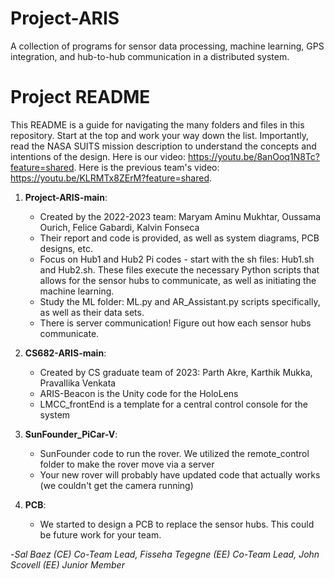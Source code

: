 # Project-ARIS
A collection of programs for sensor data processing, machine learning, GPS integration, and hub-to-hub communication in a distributed system.
# Project README

This README is a guide for navigating the many folders and files in this repository. Start at the top and work your way down the list. Importantly, read the NASA SUITS mission description to understand the concepts and intentions of the design. Here is our video: https://youtu.be/8anOoq1N8Tc?feature=shared. Here is the previous team's video: https://youtu.be/KLRMTx8ZErM?feature=shared.

1. **Project-ARIS-main**:
   - Created by the 2022-2023 team: Maryam Aminu Mukhtar, Oussama Ourich, Felice Gabardi, Kalvin Fonseca
   - Their report and code is provided, as well as system diagrams, PCB designs, etc.
   - Focus on Hub1 and Hub2 Pi codes - start with the sh files: Hub1.sh and Hub2.sh. These files execute the necessary Python scripts that allows for the sensor hubs to communicate, as well as initiating the machine learning.
   - Study the ML folder: ML.py and AR_Assistant.py scripts specifically, as well as their data sets.
   - There is server communication! Figure out how each sensor hubs communicate.
   
2. **CS682-ARIS-main**:
   - Created by CS graduate team of 2023: Parth Akre, Karthik Mukka, Pravallika Venkata
   - ARIS-Beacon is the Unity code for the HoloLens
   - LMCC_frontEnd is a template for a central control console for the system
   
3. **SunFounder_PiCar-V**:
   - SunFounder code to run the rover. We utilized the remote_control folder to make the rover move via a server
   - Your new rover will probably have updated code that actually works (we couldn't get the camera running)
   
4. **PCB**:
   - We started to design a PCB to replace the sensor hubs. This could be future work for your team.
  

-*Sal Baez (CE) Co-Team Lead, 
Fisseha Tegegne (EE) Co-Team Lead,
John Scovell (EE) Junior Member*
